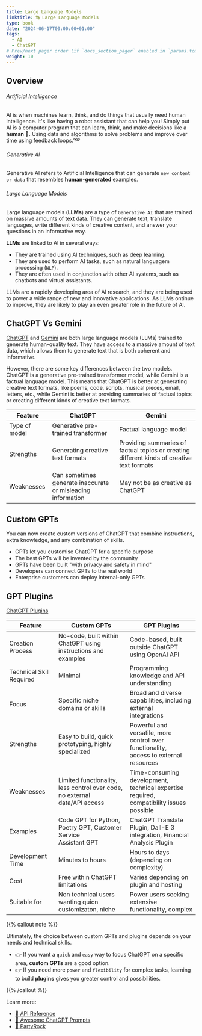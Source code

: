 ```yaml
---
title: Large Language Models
linktitle: 🔠 Large Language Models
type: book
date: "2024-06-17T00:00:00+01:00"
tags:
  - AI
  - ChatGPT
# Prev/next pager order (if `docs_section_pager` enabled in `params.toml`)
weight: 10
---
```


<!--more-->
## Overview

###### Artificial Intelligence
AI is when machines learn, think, and do things that usually need human intelligence. It's like having a robot assistant that can help you!
Simply put AI is a computer program that can learn, think, and make decisions like a **human** 🧠. Using data and algorithms to solve problems and improve over time using feedback loops.➿

###### Generative Al
Generative Al refers to Artificial Intelligence that can generate ```new content or data``` that resembles **human-generated** examples.

###### Large Language Models 
Large language models (**LLMs**) are a type of ```Generative AI``` that are trained on massive amounts of text data. They can generate text, translate languages, write different kinds of creative content, and answer your questions in an informative way.
 
**LLMs** are linked to Al in several ways:

* They are trained using Al techniques, such as deep learning.
* They are used to perform AI tasks, such as natural languagem processing (```NLP```).
* They are often used in conjunction with other Al systems, such as chatbots and virtual assistants. 

LLMs are a rapidly developing area of Al research, and they are being used to power a wide range of new and innovative applications. As LLMs ontinue to improve, they are likely to play an even greater role in the future of Al.

## ChatGPT Vs Gemini

[ChatGPT](https://openai.com/chatgpt/) and [Gemini]() are both large language models (LLMs) trained to generate human-quality text. They have access to a massive amount of text data, which allows them to generate text that is both coherent and informative.

However, there are some key differences between the two models. ChatGPT is a generative pre-trained transformer model, while Gemini is a factual language model. This means that ChatGPT is better at generating creative text formats, like poems,
code, scripts, musical pieces, email, letters, etc., while Gemini is better at providing summaries of factual topics or creating different kinds of creative text formats.

| **Feature**   | **ChatGPT**                                             | **Gemini**                                                                                 |
|---------------|-------------------------------------------------------------|--------------------------------------------------------------------------------------------|
| Type of model | Generative pre\-trained transformer                         | Factual language model                                                                     |
| Strengths     | Generating creative text formats                            | Providing summaries of factual topics or creating different kinds of creative text formats |
| Weaknesses    | Can sometimes generate inaccurate or misleading information | May not be as creative as ChatGPT |

## Custom GPTs

You can now create custom versions of ChatGPT that combine instructions, extra knowledge, and any combination of skills.
 
* GPTs let you customise ChatGPT for a specific purpose
* The best GPTs will be invented by the community
* GPTs have been built "with privacy and safety in mind"
* Developers can connect GPTs to the real world
* Enterprise customers can deploy internal-only GPTs

## GPT Plugins

[ChatGPT Plugins](https://openai.com/index/chatgpt-plugins/)


| **Feature**              | **Custom GPTs**                                                               | **GPT Plugins**                                                                             |
|--------------------------|-------------------------------------------------------------------------------|---------------------------------------------------------------------------------------------|
| Creation Process         | No\-code, built within ChatGPT using instructions and examples                | Code\-based, built outside ChatGPT using OpenAI API                                         |
| Technical Skill Required | Minimal                                                                       | Programming knowledge and API understanding<br>                                             |
| Focus                    | Specific niche domains or skills                                              | Broad and diverse capabilities, including external<br>integrations                          |
| Strengths                | Easy to build, quick prototyping, highly specialized<br>                      | Powerful and versatile, more control over functionality,<br>access to external resources    |
| Weaknesses               | Limited functionality, less control over code, no external<br>data/API access | Time\-consuming development, technical expertise<br>required, compatibility issues possible |
| Examples                 | Code GPT for Python, Poetry GPT, Customer Service<br>Assistant GPT            | ChatGPT Translate Plugin, Dall\-E 3 integration, Financial<br>Analysis Plugin               |
| Development Time         | Minutes to hours<br>                                                          | Hours to days \(depending on complexity\)<br>                                               |
| Cost                     | Free within ChatGPT limitations                                               | Varies depending on plugin and hosting                                                      |
| Suitable for             | Non technical users wanting quicn customizaton, niche                         | Power users seeking extensive functionality, complex                                        |

{{% callout note %}}

Ultimately, the choice between custom GPTs and plugins depends on your needs and technical skills. 
* 👉 If you want a ```quick``` and ```easy``` way to focus ChatGPT on a specific area, **custom GPTs** are a good option. 
* 👉 If you need more ```power``` and ```flexibility``` for complex tasks, learning to build **plugins** gives you greater control and possibilities.

{{% /callout %}}

Learn more: 
* [📖 API Reference](https://platform.openai.com/docs/api-reference/models)
* [🧠 Awesome ChatGPT Prompts](https://prompts.chat/)
* [🥳 PartyRock](https://partyrock.aws)